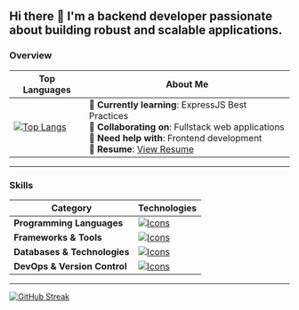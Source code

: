## Hi there 👋 I'm a backend developer passionate about building robust and scalable applications.

### **Overview**

| **Top Languages**                                                                                                                                                              | **About Me**                                                                                                                                                                                                                         |
|-------------------------------------------------------------------------------------------------------------------------------------------------------------------------------|-----------------------------------------------------------------------------------------------------------------------------------------------------------------------------------------------|
| [![Top Langs](https://github-readme-stats-ruddy-omega-89.vercel.app/api/top-langs/?username=deadboyccc&hide=html,css,javascript&langs_count=6&layout=compact)](https://github.com/anuraghazra/github-readme-stats) | 🌱 **Currently learning**: ExpressJS Best Practices<br>👯 **Collaborating on**: Fullstack web applications<br>🤔 **Need help with**: Frontend development<br>📄 **Resume**: [View Resume](https://github.com/deadboyccc/Resume) |

---

### **Skills**

| **Category**               | **Technologies**                                                                                                                                                                                                                  |
|-----------------------------|-------------------------------------------------------------------------------------------------------------------------------------------------------------------------------------------|
| **Programming Languages**  | [![Icons](https://skillicons.dev/icons?i=typescript,javascript,c,cpp,python,rust)](https://skillicons.dev)                                                                                |
| **Frameworks & Tools** | [![Icons](https://skillicons.dev/icons?i=nodejs,express,jest,postman,npm,vscode,neovim)](https://skillicons.dev)                                                                          |
| **Databases & Technologies**              | [![Icons](https://skillicons.dev/icons?i=mongodb,postgresql,redis,prisma,webpack,pug,babel)](https://skillicons.dev)                                                                                              |
| **DevOps & Version Control** | [![Icons](https://skillicons.dev/icons?i=git,github,docker,linux,bash,heroku,arch)](https://skillicons.dev)                                                                                        |

---


[![GitHub Streak](https://github-readme-streak-stats-psi-orcin.vercel.app?user=deadboyccc&theme=onedark-duo)](https://git.io/streak-stats)
